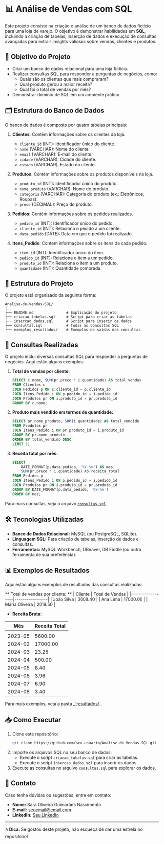 # 📊 Análise de Vendas com SQL

Este projeto consiste na criação e análise de um banco de dados fictício para uma loja de varejo. O objetivo é demonstrar habilidades em **SQL**, incluindo a criação de tabelas, inserção de dados e execução de consultas avançadas para extrair insights valiosos sobre vendas, clientes e produtos.

## 📝 Objetivo do Projeto
- Criar um banco de dados relacional para uma loja fictícia.
- Realizar consultas SQL para responder a perguntas de negócios, como:
  - Quais são os clientes que mais compraram?
  - Qual produto gerou a maior receita?
  - Qual foi o total de vendas por mês?
- Demonstrar domínio de SQL em um ambiente prático.

## 🗂️ Estrutura do Banco de Dados
O banco de dados é composto por quatro tabelas principais:

1. **Clientes**: Contém informações sobre os clientes da loja.
    - `cliente_id` (INT): Identificador único do cliente.
    - `nome` (VARCHAR): Nome do cliente.
    - `email` (VARCHAR): E-mail do cliente.
    - `cidade` (VARCHAR): Cidade do cliente.
    - `estado` (VARCHAR): Estado do cliente.

2. **Produtos**: Contém informações sobre os produtos disponíveis na loja.
    - `produto_id` (INT): Identificador único do produto.
    - `nome_produto` (VARCHAR): Nome do produto.
    - `categoria` (VARCHAR): Categoria do produto (ex.: Eletrônicos, Roupas).
    - `preco` (DECIMAL): Preço do produto.

3. **Pedidos**: Contém informações sobre os pedidos realizados.
    - `pedido_id` (INT): Identificador único do pedido.
    - `cliente_id` (INT): Relaciona o pedido a um cliente.
    - `data_pedido` (DATE): Data em que o pedido foi realizado.

4. **Itens_Pedido**: Contém informações sobre os itens de cada pedido.
    - `item_id` (INT): Identificador único do item.
    - `pedido_id` (INT): Relaciona o item a um pedido.
    - `produto_id` (INT): Relaciona o item a um produto.
    - `quantidade` (INT): Quantidade comprada.

## 📂 Estrutura do Projeto
O projeto está organizado da seguinte forma:

```
Analise-de-Vendas-SQL/
│
├── README.md               # Explicação do projeto
├── criacao_tabelas.sql     # Script para criar as tabelas
├── insercao_dados.sql      # Script para inserir os dados
├── consultas.sql           # Todas as consultas SQL
└── exemplos_resultados/    # Exemplos de saídas das consultas
```

## 🚀 Consultas Realizadas
O projeto inclui diversas consultas SQL para responder a perguntas de negócios. Aqui estão alguns exemplos:

1. **Total de vendas por cliente:**
    ```sql
    SELECT c.nome, SUM(pr.preco * i.quantidade) AS total_vendas
    FROM Clientes c
    JOIN Pedidos p ON c.cliente_id = p.cliente_id
    JOIN Itens_Pedido i ON p.pedido_id = i.pedido_id
    JOIN Produtos pr ON i.produto_id = pr.produto_id
    GROUP BY c.nome;
    ```

2. **Produto mais vendido em termos de quantidade:**
    ```sql
    SELECT pr.nome_produto, SUM(i.quantidade) AS total_vendido
    FROM Produtos pr
    JOIN Itens_Pedido i ON pr.produto_id = i.produto_id
    GROUP BY pr.nome_produto
    ORDER BY total_vendido DESC
    LIMIT 1;
    ```

3. **Receita total por mês:**
    ```sql
    SELECT 
        DATE_FORMAT(p.data_pedido, '%Y-%m') AS mes,
        SUM(pr.preco * i.quantidade) AS receita_total
    FROM Pedidos p
    JOIN Itens_Pedido i ON p.pedido_id = i.pedido_id
    JOIN Produtos pr ON i.produto_id = pr.produto_id
    GROUP BY DATE_FORMAT(p.data_pedido, '%Y-%m')
    ORDER BY mes;
    ```

Para mais consultas, veja o arquivo [`consultas.sql`](consultas.sql).

## 🛠️ Tecnologias Utilizadas
- **Banco de Dados Relacional:** MySQL (ou PostgreSQL, SQLite).
- **Linguagem SQL:** Para criação de tabelas, inserção de dados e consultas.
- **Ferramentas:** MySQL Workbench, DBeaver, DB Fiddle (ou outra ferramenta de sua preferência).

## 📊 Exemplos de Resultados
Aqui estão alguns exemplos de resultados das consultas realizadas:

  ** Total de vendas por cliente: **
| Cliente          | Total de Vendas |
|------------------|-----------------|
| João Silva       | 3608.40         |
| Ana Lima         | 17000.00        |
| Maria Oliveira    | 2019.50        |



  - **Receita Bruta:**
 
| Mês      | Receita Total |
|----------|---------------|
|          |               |
| 2023-05  | 5600.00       |
| 2024-02  | 17000.00      |
| 2024-03  | 23.25         |
| 2024-04  | 500.00        |
| 2024-05  | 8.40          |
| 2024-06  | 3.96          |
| 2024-07  | 6.90          |
| 2024-08  | 3.40          |

Para mais exemplos, veja a pasta [_'resultados/`](exemplos_resultados/).

## 📥 Como Executar
1. Clone este repositório:
    ```bash
    git clone https://github.com/seu-usuario/Analise-de-Vendas-SQL.git
    ```
2. Importe os arquivos SQL no seu banco de dados:
    - Execute o script `criacao_tabelas.sql` para criar as tabelas.
    - Execute o script `insercao_dados.sql` para inserir os dados.
3. Execute as consultas no arquivo `consultas.sql` para explorar os dados.

## 📧 Contato
Caso tenha dúvidas ou sugestões, entre em contato:
- **Nome:** Sara Oliveira Guimarães Nascimento
- **E-mail:** seuemail@email.com
- **LinkedIn:** [Seu LinkedIn](https://www.linkedin.com/in/seu-perfil)

---
**⭐ Dica:** Se gostou deste projeto, não esqueça de dar uma estrela no repositório!
